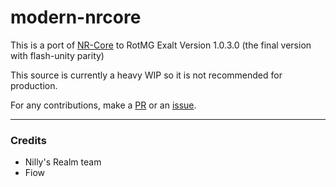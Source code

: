 # modern-nrcore

This is a port of [NR-Core](https://github.com/cp-nilly/NR-CORE) to RotMG Exalt Version 1.0.3.0 (the final version with flash-unity parity)

This source is currently a heavy WIP so it is not recommended for production.

For any contributions, make a [PR](https://github.com/fioww/modern-nrcore/pulls) or an [issue](https://github.com/fioww/modern-nrcore/issues).


---------------

### Credits
- Nilly's Realm team
- Fiow
